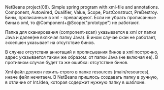 NetBeans project(08). Simple spring program with xml-file and annotations.
Component, Autowired, Qualifier, Value, Scope, PostConstruct, PreDestroy.
Бины, прописанные в  xml - превалируют. Если не убрать прописанные бины в xml, то @Component+@Scope("prototype") не работают. 

Папка для сканирования (component-scan) указывается в xml от папки Java и далее(не включая папку Java). 
В ином случае скан не работает, эксепшен указывает на отсутствие бинов. 

В случае отсутствия аннотаций и прописывания бинов в xml построчно, адрес указывается таким же образом: от папки Java (не включая ее). 
В противном случае будет та же ошибка: отсутствие бинов. 

Xml файл должен лежить строго в папке resources (main/resources), иначе файл нечитаем. 
В NetBeans пришлось создавать папку в ручную, в отличие от Int.Idea, которая содержит нужную папку в шаблоне. 
